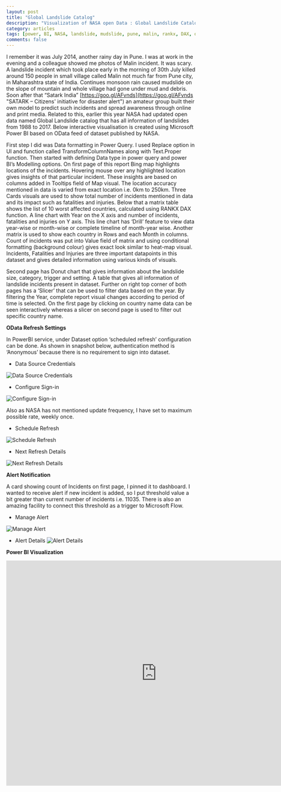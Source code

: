 ```yaml
---
layout: post
title: "Global Landslide Catalog"
description: "Visualization of NASA open Data : Global Landslide Catalog (1988 - 2017)"
category: articles
tags: [power, BI, NASA, landslide, mudslide, pune, malin, rankx, DAX, open, data, Visualization, global, satark, india]
comments: false
---
```

I remember it was July 2014, another rainy day in Pune. I was at work in the evening and a colleague showed me photos of Malin incident. It was scary. A landslide incident which took place early in the morning of 30th July killed around 150 people in small village called Malin not much far from Pune city, in Maharashtra state of India. Continues monsoon rain caused mudslide on the slope of mountain and whole village had gone under mud and debris. Soon after that “Satark India” [https://goo.gl/AFvnds](https://goo.gl/AFvnds "SATARK – Citizens' initiative for disaster alert") an amateur group built their own model to predict such incidents and spread awareness through online and print media. Related to this, earlier this year NASA had updated open data named Global Landslide catalog that has all information of landslides from 1988 to 2017. Below interactive visualisation is created using Microsoft Power BI based on OData feed of dataset published by NASA.


First step I did was Data formatting in Power Query. I used Replace option in UI and function called TransformColumnNames along with Text.Proper function. Then started with defining Data type in power query and power BI’s Modelling options. On first page of this report Bing map highlights locations of the incidents. Hovering mouse over any highlighted location gives insights of that particular incident. These insights are based on columns added in Tooltips field of Map visual. The location accuracy mentioned in data is varied from exact location i.e. 0km to 250km. Three Cards visuals are used to show total number of incidents mentioned in data and its impact such as fatalities and injuries. Below that a matrix table shows the list of 10 worst affected countries, calculated using RANKX DAX function. A line chart with Year on the X axis and number of incidents, fatalities and injuries on Y axis. This line chart has ‘Drill’ feature to view data year-wise or month-wise or complete timeline of month-year wise. Another matrix is used to show each country in Rows and each Month in columns. Count of incidents was put into Value field of matrix and using conditional formatting (background colour) gives exact look similar to heat-map visual. Incidents, Fatalities and Injuries are three important datapoints in this dataset and gives detailed information using various kinds of visuals.


Second page has Donut chart that gives information about the landslide size, category, trigger and setting. A table that gives all information of landslide incidents present in dataset.
Further on right top corner of both pages has a ‘Slicer’ that can be used to filter data based on the year. By filtering the Year, complete report visual changes according to period of time is selected. On the first page by clicking on country name data can be seen interactively whereas a slicer on second page is used to filter out specific country name.


**OData Refresh Settings**

In PowerBI service, under Dataset option ‘scheduled refresh’ configuration can be done. As shown in snapshot below, authentication method is ‘Anonymous’ because there is no requirement to sign into dataset.

- Data Source Credentials


![Data Source Credentials](https://raw.githubusercontent.com/Mparesh/mparesh.github.io/master/asset/OData_Anonymous_signin_1.JPG)


- Configure Sign-in


![Configure Sign-in](https://raw.githubusercontent.com/Mparesh/mparesh.github.io/master/asset/OData_Anonymous_signin_2.JPG)




Also as NASA has not mentioned update frequency, I have set to maximum possible rate, weekly once.

- Schedule Refresh


![Schedule Refresh](https://raw.githubusercontent.com/Mparesh/mparesh.github.io/master/asset/OData_scheduled_refresh1.JPG)

- Next Refresh Details


![Next Refresh Details](https://raw.githubusercontent.com/Mparesh/mparesh.github.io/master/asset/OData_scheduled_refresh2.JPG)




**Alert Notification**

A card showing count of Incidents on first page, I pinned it to dashboard. I wanted to receive alert if new incident is added, so I put threshold value a bit greater than current number of incidents i.e. 11035. There is also an amazing facility to connect this threshold as a trigger to Microsoft Flow.

- Manage Alert


![Manage Alert](https://raw.githubusercontent.com/Mparesh/mparesh.github.io/master/asset/Alert_Notification_1.JPG)


- Alert Details
![Alert Details](https://raw.githubusercontent.com/Mparesh/mparesh.github.io/master/asset/Alert%20Notification_2.JPG)


**Power BI Visualization**


<iframe width="800" height="600" src="https://app.powerbi.com/view?r=eyJrIjoiZjBlYjBiYzMtMjdkOC00MGViLTlkMjYtMjRkZmQ3YWYwNzYxIiwidCI6IjliOTFmNGY2LWVmM2EtNDFkZS1hNWE4LTJkYTZkYjg2MDkxYSJ9" frameborder="0" allowFullScreen="true"></iframe>
